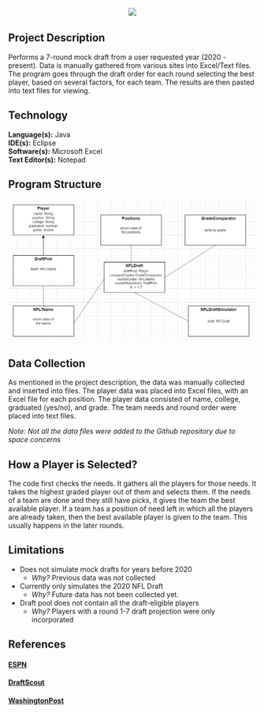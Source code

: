 <p align="center">
  <img src="https://upload.wikimedia.org/wikipedia/commons/f/f6/NFL_logo.png" length="200" width="300">
</p>

## Project Description 
Performs a 7-round mock draft from a user requested year (2020 - present). Data is 
manually gathered from various sites into Excel/Text files. The program goes through
the draft order for each round selecting the best player, based on several factors, 
for each team. The results are then pasted into text files for viewing. 

## Technology
**Language(s):** Java <br>
**IDE(s):** Eclipse <br>
**Software(s):** Microsoft Excel <br>
**Text Editor(s):** Notepad <br>

## Program Structure
![Program Structure](/Images/NFLMockDraftSimulator_ProgramStructure.JPG)

## Data Collection
As mentioned in the project description, the data was manually collected and inserted into 
files. The player data was placed into Excel files, with an Excel file for each position. 
The player data consisted of name, college, graduated (yes/no), and grade. The team needs
and round order were placed into text files. 

*Note: Not all the data files were added to the Github repository due to space concerns*

## How a Player is Selected?
The code first checks the needs. It gathers all the players for those needs. It takes the highest graded player
out of them and selects them. If the needs of a team are done and they still have picks, it gives the team the
best available player. If a team has a position of need left in which all the players are already taken, then the
best available player is given to the team. This usually happens in the later rounds. 

## Limitations
- Does not simulate mock drafts for years before 2020
  - *Why?* Previous data was not collected
- Currently only simulates the 2020 NFL Draft
  - *Why?* Future data has not been collected yet.
- Draft pool does not contain all the draft-eligible players
  - *Why?* Players with a round 1-7 draft projection were only incorporated

## References
#### [ESPN](https://www.espn.com/)
#### [DraftScout](https://draftscout.com/)
#### [WashingtonPost](https://www.washingtonpost.com/sports/2020/04/17/nfl-draft-needs-all-32-teams/)
